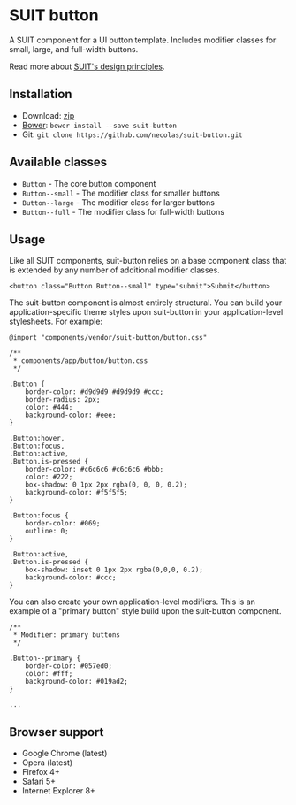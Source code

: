 # SUIT button

A SUIT component for a UI button template. Includes modifier classes for small,
large, and full-width buttons.

Read more about [SUIT's design principles](https://github.com/necolas/suit/).

## Installation

* Download: [zip](https://github.com/necolas/suit-button/zipball/master)
* [Bower](https://github.com/twitter/bower/): `bower install --save suit-button`
* Git: `git clone https://github.com/necolas/suit-button.git`

## Available classes

* `Button` - The core button component
* `Button--small` - The modifier class for smaller buttons
* `Button--large` - The modifier class for larger buttons
* `Button--full` - The modifier class for full-width buttons

## Usage

Like all SUIT components, suit-button relies on a base component class that is
extended by any number of additional modifier classes.

```
<button class="Button Button--small" type="submit">Submit</button>
```

The suit-button component is almost entirely structural. You can build your
application-specific theme styles upon suit-button in your application-level
stylesheets. For example:

```
@import "components/vendor/suit-button/button.css"

/**
 * components/app/button/button.css
 */

.Button {
    border-color: #d9d9d9 #d9d9d9 #ccc;
    border-radius: 2px;
    color: #444;
    background-color: #eee;
}

.Button:hover,
.Button:focus,
.Button:active,
.Button.is-pressed {
    border-color: #c6c6c6 #c6c6c6 #bbb;
    color: #222;
    box-shadow: 0 1px 2px rgba(0, 0, 0, 0.2);
    background-color: #f5f5f5;
}

.Button:focus {
    border-color: #069;
    outline: 0;
}

.Button:active,
.Button.is-pressed {
    box-shadow: inset 0 1px 2px rgba(0,0,0, 0.2);
    background-color: #ccc;
}
```

You can also create your own application-level modifiers. This is an example of
a "primary button" style build upon the suit-button component.

```
/**
 * Modifier: primary buttons
 */

.Button--primary {
    border-color: #057ed0;
    color: #fff;
    background-color: #019ad2;
}

...
```

## Browser support

* Google Chrome (latest)
* Opera (latest)
* Firefox 4+
* Safari 5+
* Internet Explorer 8+
